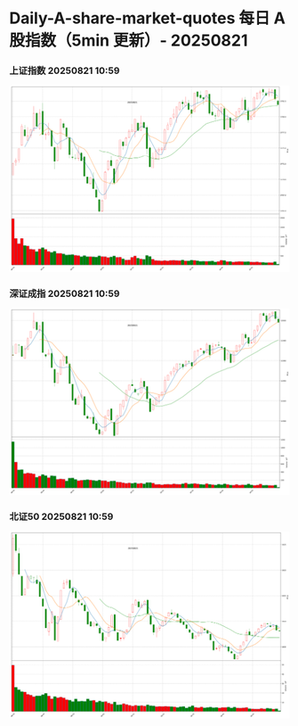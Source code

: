 
# Daily-A-share-market-quotes 每日 A 股指数（5min 更新）- 20250821

### 上证指数 20250821 10:59
![](./fig/2025/8/20250821-sh000001.png)

### 深证成指 20250821 10:59
![](./fig/2025/8/20250821-sz399001.png)

### 北证50 20250821 10:59
![](./fig/2025/8/20250821-bj899050.png)
